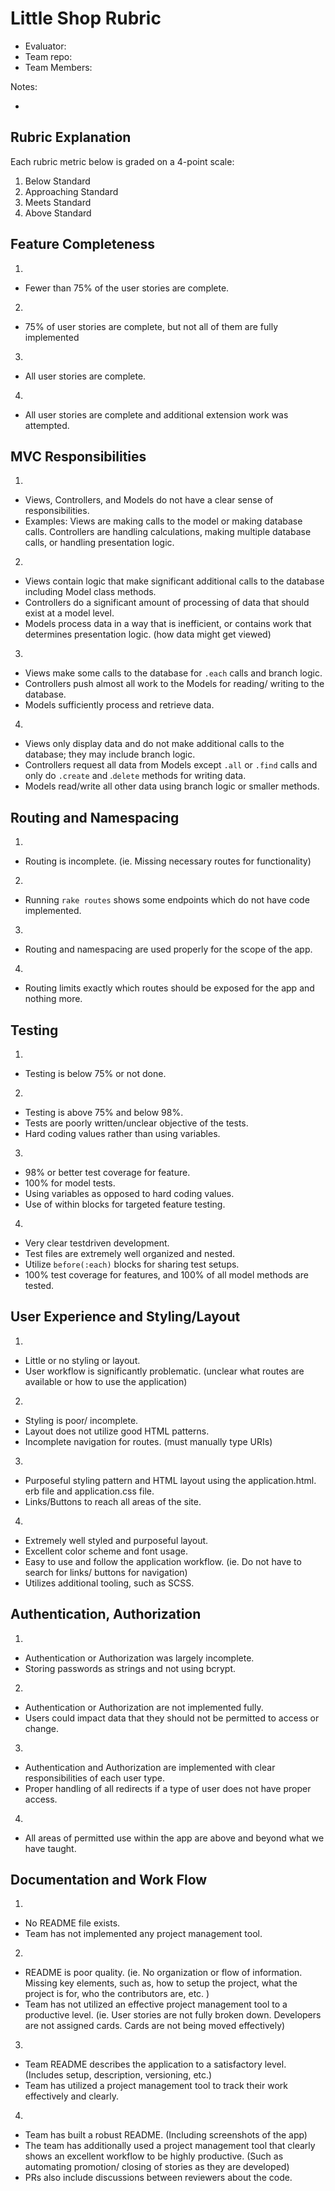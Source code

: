 # Little Shop Rubric

- Evaluator:
- Team repo:
- Team Members:

Notes:

-

## Rubric Explanation

Each rubric metric below is graded on a 4-point scale:

1. Below Standard
2. Approaching Standard
3. Meets Standard
4. Above Standard


## Feature Completeness

1.
  - Fewer than 75% of the user stories are complete.
2.
  - 75% of user stories are complete, but not all of them are fully implemented
3.
  - All user stories are complete.
4.
  - All user stories are complete and additional extension work was attempted.


## MVC Responsibilities
1.
  - Views, Controllers, and Models do not have a clear sense of responsibilities.
  - Examples: Views are making calls to the model or making database calls.  Controllers are handling calculations, making multiple database calls, or handling presentation logic.
2.
  - Views contain logic that make significant additional calls to the database including Model class methods.
  - Controllers do a significant amount of processing of data that should exist at a model level.
  - Models process data in a way that is inefficient, or contains work that determines presentation logic. (how data might get viewed)
3.
  - Views make some calls to the database for `.each` calls and branch logic.
  - Controllers push almost all work to the Models for reading/ writing to the database.
  - Models sufficiently process and retrieve data.
4.
  - Views only display data and do not make additional calls to the database; they may include branch logic.
  - Controllers request all data from Models except `.all` or `.find` calls and only do `.create` and .`delete` methods for writing data.
  - Models read/write all other data using branch logic or smaller methods.


## Routing and Namespacing

1.
  - Routing is incomplete. (ie.  Missing necessary routes for functionality)
2.
  - Running `rake routes` shows some endpoints which do not have code implemented.
3.
  - Routing and namespacing are used properly for the scope of the app.
4.
  - Routing limits exactly which routes should be exposed for the app and nothing more.


## Testing

1.
  - Testing is below 75% or not done.
2.
  - Testing is above 75% and below 98%.
  - Tests are poorly written/unclear objective of the tests.
  - Hard coding values rather than using variables.
3.
  - 98% or better test coverage for feature.
  - 100% for model tests.
  - Using variables as opposed to hard coding values.
  - Use of within blocks for targeted feature testing.
4.
  - Very clear testdriven development.
  - Test files are extremely well organized and nested.
  - Utilize `before(:each)` blocks for sharing test setups.
  - 100% test coverage for features, and 100% of all model methods are tested.


## User Experience and Styling/Layout

1.
  - Little or no styling or layout.
  - User workflow is significantly problematic.  (unclear what routes are available or how to use the application)
2.
  - Styling is poor/ incomplete.
  - Layout does not utilize good HTML patterns.
  - Incomplete navigation for routes. (must manually type URIs)
3.
  - Purposeful styling pattern and HTML layout using the application.html.  erb file and application.css file.
  - Links/Buttons to reach all areas of the site.
4.
  - Extremely well styled and purposeful layout.
  - Excellent color scheme and font usage.
  - Easy to use and follow the application workflow. (ie. Do not have to search for links/ buttons for navigation)
  - Utilizes additional tooling, such as SCSS.


## Authentication, Authorization

1.
  - Authentication or Authorization was largely incomplete.
  - Storing passwords as strings and not using bcrypt.
2.
  - Authentication or Authorization are not implemented fully.
  - Users could impact data that they should not be permitted to access or change.
3.
  - Authentication and Authorization are implemented with clear responsibilities of each user type.
  - Proper handling of all redirects if a type of user does not have proper access.
4.
  - All areas of permitted use within the app are above and beyond what we have taught.


## Documentation and Work Flow

1.
  - No README file exists.
  - Team has not implemented any project management tool.
2.
  - README is poor quality.  (ie. No organization or flow of information.  Missing key elements, such as, how to setup the project, what the project is for, who the contributors are, etc. )
  - Team has not utilized an effective project management tool to a productive level.  (ie. User stories are not fully broken down.  Developers are not assigned cards.  Cards are not being moved effectively)
3.
  - Team README describes the application to a satisfactory level. (Includes setup, description, versioning, etc.)
  - Team has utilized a project management tool to track their work effectively and clearly.
4.
  - Team has built a robust README.  (Including screenshots of the app)
  - The team has additionally used a project management tool that clearly shows an excellent workflow to be highly productive.  (Such as automating promotion/ closing of stories as they are developed)
  - PRs also include discussions between reviewers about the code.
